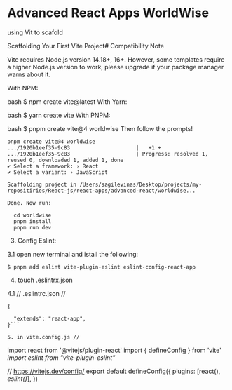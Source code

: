 # Advanced React Apps WorldWise


using Vit to scafold 

Scaffolding Your First Vite Project#
Compatibility Note

Vite requires Node.js version 14.18+, 16+. However, some templates require a higher Node.js version to work, please upgrade if your package manager warns about it.

With NPM:

bash
$ npm create vite@latest
With Yarn:

bash
$ yarn create vite
With PNPM:

bash
$ pnpm create vite@4 worldwise
Then follow the prompts!

```
pnpm create vite@4 worldwise
.../1920b1eef35-9c83                     |   +1 +
.../1920b1eef35-9c83                     | Progress: resolved 1, reused 0, downloaded 1, added 1, done
✔ Select a framework: › React
✔ Select a variant: › JavaScript

Scaffolding project in /Users/sagilevinas/Desktop/projects/my-repositiries/React-js/react-apps/advanced-react/worldwise...

Done. Now run:

  cd worldwise
  pnpm install
  pnpm run dev

  ```

  3. Config Eslint:

  3.1 open new terminal and istall the following:


  ```
  $ pnpm add eslint vite-plugin-eslint eslint-config-react-app
  ```

4. touch .eslintrx.json

4.1 // .eslintrc.json //
```
{

  "extends": "react-app",
}```

5. in vite.config.js //

```
import react from '@vitejs/plugin-react'
import { defineConfig } from 'vite'
_import eslint from "vite-plugin-eslint"_

// https://vitejs.dev/config/
export default defineConfig({
  plugins: [react(), _eslint()_],
})

```
 